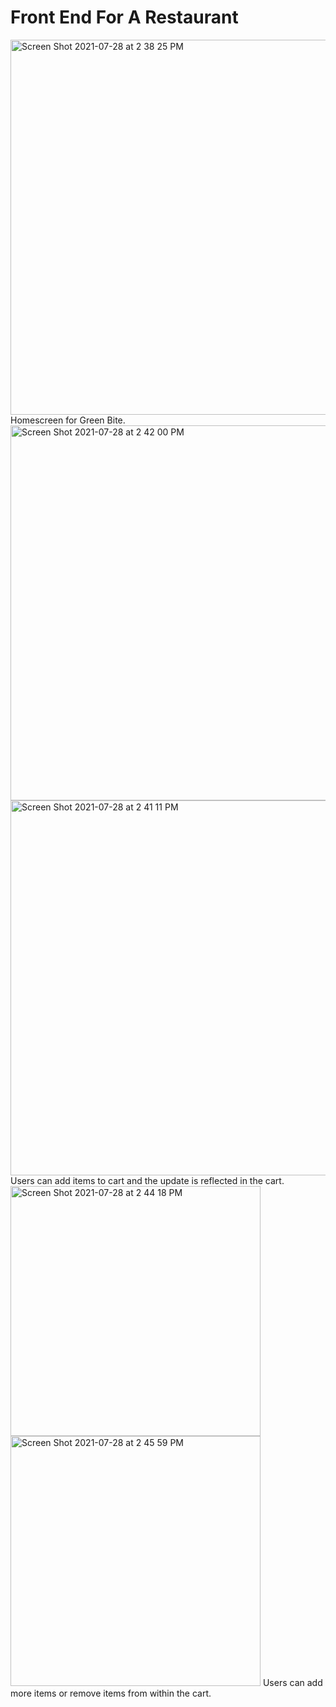 # Front End For A Restaurant
<img width="600" alt="Screen Shot 2021-07-28 at 2 38 25 PM" src="https://user-images.githubusercontent.com/69613439/127377807-16f25561-78d1-40a0-9bf6-fd5135e20b02.png"/>
Homescreen for Green Bite. 
<img width="600" alt="Screen Shot 2021-07-28 at 2 42 00 PM" src="https://user-images.githubusercontent.com/69613439/127378238-e258ede9-7a4f-48d8-8c50-7dff56176021.png">
<img width="600![Uploading Screen Shot 2021-07-28 at 2.41.34 PM.png…](Homescreen)
" alt="Screen Shot 2021-07-28 at 2 41 11 PM" src="https://user-images.githubusercontent.com/69613439/127378141-5b928c57-6966-496e-8fcf-767c97c3fd66.png">
Users can add items to cart and the update is reflected in the cart. 
<img width="400![Uploading Screen Shot 2021-07-28 at 2.45.38 PM.png…]()
" alt="Screen Shot 2021-07-28 at 2 44 18 PM" src="https://user-images.githubusercontent.com/69613439/127378570-258e5f77-8286-4193-ac74-8d07e251431f.png">
<img width="400" alt="Screen Shot 2021-07-28 at 2 45 59 PM" src="https://user-images.githubusercontent.com/69613439/127378771-879ede07-e52b-483d-a4d1-64f5818918a3.png">
Users can add more items or remove items from within the cart. 
